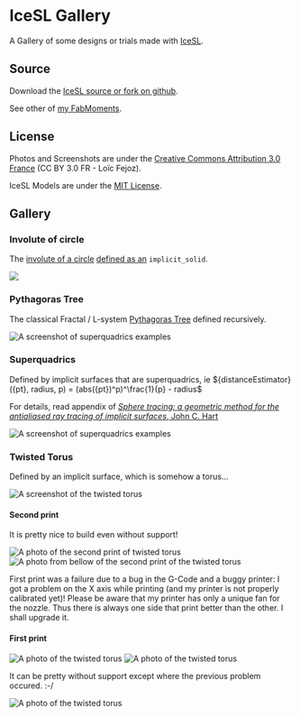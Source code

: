 IceSL Gallery
=============

A Gallery of some designs or trials made with [IceSL](http://www.loria.fr/~slefebvr/icesl/).

## Source

Download the [IceSL source or fork on github](https://github.com/loic-fejoz/loic-fejoz-fabmoments/tree/master/icesl-gallery).

See other of [my FabMoments](https://github.com/loic-fejoz/loic-fejoz-fabmoments/tree/master/).

## License

Photos and Screenshots are under the [Creative Commons Attribution 3.0 France](https://creativecommons.org/licenses/by/3.0/fr/) (CC BY 3.0 FR - Loïc Fejoz).

IceSL Models are under the [MIT License](http://opensource.org/licenses/MIT).

## Gallery

### Involute of circle

The [involute of a circle](https://en.wikipedia.org/wiki/Involute) [defined as
an](involute.lua) ```implicit_solid```.

![](involute.jpg?raw=true)

### Pythagoras Tree

The classical Fractal / L-system [Pythagoras Tree](http://en.wikipedia.org/wiki/L-system#Example_2:_Pythagoras_Tree) defined recursively.

![A screenshot of superquadrics examples](pythagoras-tree-0000.png?raw=true)

### Superquadrics

Defined by implicit surfaces that are superquadrics, ie ${distanceEstimator}({pt}, radius, p) = (abs({pt})^p)^\frac{1}{p} - radius$

For details, read appendix of [_Sphere tracing: a geometric method for the antialiased ray tracing of implicit surfaces_, John C. Hart](http://graphics.cs.illinois.edu/sites/default/files/zeno.pdf)

![A screenshot of superquadrics examples](superquadrics-0000.png?raw=true)

### Twisted Torus

Defined by an implicit surface, which is somehow a torus...

![A screenshot of the twisted torus](twisted-0000.png?raw=true)

#### Second print

It is pretty nice to build even without support!

![A photo of the second print of twisted torus](twisted-0006.jpg?raw=true)
![A photo from bellow of the second print of the twisted torus](twisted-0010.jpg?raw=true)

First print was a failure due to a bug in the G-Code and a buggy printer: I got a problem on the X axis while printing (and my printer is not properly calibrated yet)!
Please be aware that my printer has only a unique fan for the nozzle. Thus there is always one side that print better than the other. I shall upgrade it.

#### First print

![A photo of the twisted torus](IMG_1371-resized.jpg?raw=true)
![A photo of the twisted torus](IMG_1373-resized.jpg?raw=true)

It can be pretty without support except where the previous problem occured. :-/

![A photo of the twisted torus](IMG_1377-resized.jpg?raw=true)
